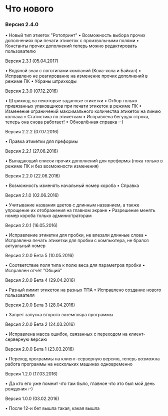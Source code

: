 # Что  нового

### Версия 2.4.0 ###

• Новый  тип этиеток "Ротопринт"
• Возможность выбора прочих дополнениях при печати этикеток с произвольными полями
• Константы прочих  дополнений теперь можно редактировать пользователю

Версия 2.3.1 (05.04.2017)

• Водяной знак с логотипами компаний (Кока-кола и Байкал)
• Исправлено не реагирование на изменение прочих дополнений в режиме ПК
• Убраны штрихкоды

Версия  2.3.0 (07.12.2016)

• Штрихкод на некоторые заданные этикетки
• Отбор только привязанных упаковщиков при печати этикеток в режиме ПК
• Изменение ограничений максимального количества этикеток на линию колпака
• Статистика по этикеткам
• Исправлена бегущая строка, теперь она снова работает!
• Обновлённая справка :-)

Версия  2.2.2 (07.07.2016)

• Правка этикетки для преформы

Версия  2.2.1 (27.06.2016)

• Выпадающий список прочих дополнений для преформы (пока только в режиме ПК и без возможности изменения)

Версия  2.2.0 (22.06.2016)

• Возможность изменять начальный номер короба
• Справка

Версия  2.1.0 (02.06.2016)

• Учитывание названия цветов с длинным названием, а также упрощение их отображения на главном экране
• Разрешение менять номер короба только администраторам

Версия  2.0.1 (16.05.2016)

• Исправление этикетки для пробки, не влезали длинные слова
• Исправлена печать этикетки для пробки с компьютера, не брался актуальный номер

Версия  2.0.0 Бета 5 (10.05.2016)

• Соответствие поля типа к полю веса для параметров пробки
• Исправлен отчёт "Общий"

Версия  2.0.0 Бета 4 (29.04.2016)

• Разный лимит этикеток на разных ТПА
• Исправлено создание нового пользователя

Версия  2.0.0 Бета 3 (28.04.2016)

• Запрет запуска второго экземпляра программы

Версия  2.0.0 Бета 2 (24.03.2016)

• Исправлена масса ошибок, связанных с переходом на клиент-серверную версию

Версия  2.0.0 Бета 1 (23.03.2016)

• Переход программы на клиент-серверную версию, теперь возможна работа программы на нескольких машинах одновременно

Версия  1.2.0 (17.03.2016)

• Да кто его уже помнит что там было, главное что это был мой день рождения :-)

Версия  1.0.0 (03.02.2016)

• После 12-и бет вышла такая, какая вышла
